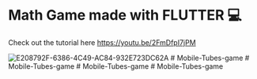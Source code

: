 # Math Game made with FLUTTER 💻

Check out the tutorial here https://youtu.be/2FmDfpI7jPM

![E208792F-6386-4C49-AC84-932E723DC62A](https://user-images.githubusercontent.com/29016489/180651457-a403dad1-5aec-4ae4-96a5-632cd13e13f7.JPG)
#   M o b i l e - T u b e s - g a m e  
 #   M o b i l e - T u b e s - g a m e  
 #   M o b i l e - T u b e s - g a m e  
 #   M o b i l e - T u b e s - g a m e  
 